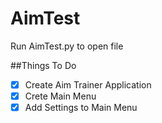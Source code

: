 # AimTest
 
Run AimTest.py to open file


##Things To Do

- [x] Create Aim Trainer Application
- [x] Crete Main Menu
- [x] Add Settings to Main Menu